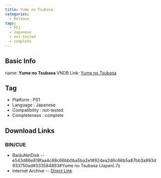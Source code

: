 ```yaml
---
title: Yume no Tsubasa
categories:
  - Release
tags:
  - PS1
  - Japanese
  - not-tested
  - complete
---
```

## Basic Info

name: **Yume no Tsubasa**
VNDB Link: [Yume no Tsubasa](https://vndb.org/r11423)

## Tag
 - Platform : PS1
 - Language : Japanese
 - Compatibility : not-tested
 - Completeness : complete

## Download Links
### BIN/CUE
 - BaiduNetDisk
 -- e543d86e818faa4c88c66bb0ba5ba2e1#924ea2d6c66b5a87bb3a993d933750ad#333584893#Yume no Tsubasa (Japan).7z
 - Internet Archive
 -- [Direct Link](https://archive.org/download/sony_playstation_part5/Yume%20no%20Tsubasa%20%28Japan%29.zip)